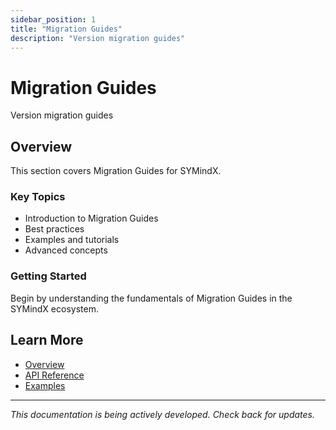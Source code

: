 ```yaml
---
sidebar_position: 1
title: "Migration Guides"
description: "Version migration guides"
---
```


# Migration Guides

Version migration guides

## Overview

This section covers Migration Guides for SYMindX.

### Key Topics

- Introduction to Migration Guides
- Best practices
- Examples and tutorials
- Advanced concepts

### Getting Started

Begin by understanding the fundamentals of Migration Guides in the SYMindX ecosystem.

## Learn More

- [Overview](/docs/01-overview)
- [API Reference](/docs/03-api-reference)
- [Examples](/docs/17-examples)

---

*This documentation is being actively developed. Check back for updates.*
